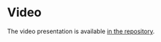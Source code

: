 # Video

The video presentation is available [in the repository](http://turnrye.com/learning-rapidly-changing-frameworks/slides/video.webm).